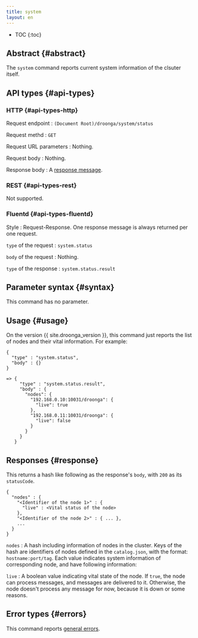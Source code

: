 ```yaml
---
title: system
layout: en
---
```


* TOC
{:toc}

## Abstract {#abstract}

The `system` command reports current system information of the clsuter itself.

## API types {#api-types}

### HTTP {#api-types-http}

Request endpoint
: `(Document Root)/droonga/system/status`

Request methd
: `GET`

Request URL parameters
: Nothing.

Request body
: Nothing.

Response body
: A [response message](#response).

### REST {#api-types-rest}

Not supported.

### Fluentd {#api-types-fluentd}

Style
: Request-Response. One response message is always returned per one request.

`type` of the request
: `system.status`

`body` of the request
: Nothing.

`type` of the response
: `system.status.result`

## Parameter syntax {#syntax}

This command has no parameter.

## Usage {#usage}

On the version {{ site.droonga_version }}, this command just reports the list of nodes and their vital information.
For example:

    {
      "type" : "system.status",
      "body" : {}
    }
    
    => {
         "type" : "system.status.result",
         "body" : {
           "nodes": {
             "192.168.0.10:10031/droonga": {
               "live": true
             },
             "192.168.0.11:10031/droonga": {
               "live": false
             }
           }
         }
       }


## Responses {#response}

This returns a hash like following as the response's `body`, with `200` as its `statusCode`.

    {
      "nodes" : {
        "<Identifier of the node 1>" : {
          "live" : <Vital status of the node>
        },
        "<Identifier of the node 2>" : { ... },
        ...
      }
    }

`nodes`
: A hash including information of nodes in the cluster.
  Keys of the hash are identifiers of nodes defined in the `catalog.json`, with the format: `hostname:port/tag`.
  Each value indicates system information of corresponding node, and have following information:
  
  `live`
  : A boolean value indicating vital state of the node.
    If `true`, the node can process messages, and messages are delivered to it.
    Otherwise, the node doesn't process any message for now, because it is down or some reasons.


## Error types {#errors}

This command reports [general errors](/reference/message/#error).
